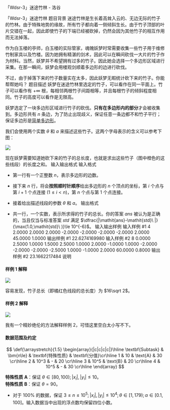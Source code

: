 



「Wdsr-3」迷途竹林 - 洛谷














「Wdsr-3」迷途竹林
题目背景
迷途竹林是生长着高耸入云的、无边无际的竹子的竹林。由于特殊地势的缘故，所有竹子都向着一侧倾斜生长。由于竹子顶部的叶片交错在一起，因此即使竹子的下端已经被砍掉，仍然会因为其他竹子的相互作用而无法掉落。

作为白玉楼的亭师，白玉楼的实际管家，魂魄妖梦时常需要收集一些竹子用于维修竹制家具以及竹楼。因为她拥有精湛的剑术，因此可以在瞬间砍伐一大片的竹子作为材料。当然，妖梦并不希望拥有过多的竹子。因此她会选择一个多边形区域进行采集。在那一瞬间，妖梦会用楼观剑顺着多边形的边进行砍伐。

不过，由于掉落下来的竹子数量实在太多，因此妖梦无暇统计砍下来的竹子。你能帮帮她吗？
题目描述
妖梦在迷途竹林里选定的竹子，可以看作在同一平面上。竹子可以看作有 $+\infty$ 根，每相邻两根竹子间距相等，并且每根竹子的倾斜程度相同。竹子的高度可以看作是无限高。

妖梦选定了一块多边形区域进行竹子的砍伐。**只有在多边形内的部分**才会被收集到。多边形共有 $n$ 条边，为了防止出现歧义，保证任意一条边都不和竹子平行；保证多边形是[简单多边形](https://baike.baidu.com/item/%E7%AE%80%E5%8D%95%E5%A4%9A%E8%BE%B9%E5%BD%A2/18891697)。

我们会使用两个实数 $\theta$ 和 $a$ 来描述这些竹子。这两个字母表示的含义可以参考下图：

![](https://cdn.luogu.com.cn/upload/image_hosting/7j0tx5xy.png)

现在妖梦需要知道她砍下来的竹子的总长度，也就是求出这些竹子（图中橙色的这些线段）的长度之和。
输入输出格式
输入格式

- 第一行有一个正整数 $n$，表示多边形的边数。  
- 接下来 $n$ 行，将会**按照顺时针顺序**给出多边形的 $n$ 个顶点的坐标，第 $i$ 个点与第 $i+1$ 个点连接 $(1\le i<n)$，第 $n$ 个点与第 $1$ 个点连接。
- 接着给出描述线段的参数 $\theta$ 和 $a$。
输出格式

- 共一行，一个实数，表示所求得的竹子的总长。你的答案 $\mathit{ans}$ 被认为是正确的，当且仅当与标准答案 $\mathit{std}$ 满足 $\dfrac{|\mathit{ans}-\mathit{std}\ |}{\max(1.0,\mathit{std}\ )}\le 10^{-6}$。
输入输出样例
输入样例 #1
4
2.0000 2.0000
2.0000 -2.0000
-2.0000 -2.0000
-2.0000 2.0000
45.0000 1.0000
输出样例 #1
22.6274169980
输入样例 #2
8
0.0000 2.5000
1.0000 1.5000
2.5000 1.0000
2.0000 -1.0000
1.0000 -2.0000
-2.0000 -2.0000
-2.5000 1.0000
-1.0000 2.0000
60.0000 0.8000
输出样例 #2
23.1662217484
说明
#### 样例 1 解释

![](https://cdn.luogu.com.cn/upload/image_hosting/ajm42r7v.png)

容易发现，竹子总长（即橘红色线段的总长度）为 $16\sqrt 2$。

#### 样例 2 解释

![](https://cdn.luogu.com.cn/upload/image_hosting/anqb86a9.png)

我有一个精妙绝伦的方法解释样例 $2$，可惜这里空白太小写不下。

#### 数据范围及约定

$$
\def{\arraystretch}{1.5}
\begin{array}{|c|c|c|c|}\hline
\textbf{Subtask} & \bm{n\le} & \textbf{特殊性质} & \textbf{分值}\cr\hline
1 & 10 & \text{A} & 30 \cr\hline
2 & 10^3 & - & 20 \cr\hline
3 & 10^5 & \text{B} & 20 \cr\hline
4 & 10^5 & - & 30 \cr\hline
\end{array}
$$

**特殊性质** $\textbf{A}$：保证 $\theta\in[80,100);|x_i|,|y_i|\le 10$。  
**特殊性质** $\textbf{B}$：保证 $\theta=90$。

- 对于 $100\%$ 的数据，保证 $3\le n\le 10^5;|x_i|,|y_i|\le 10^4;\theta\in[1,179);\alpha\in[0.1,100]$。输入数据当中出现的浮点数均保留四位小数。






